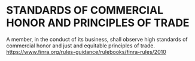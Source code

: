# STANDARDS OF COMMERCIAL HONOR AND PRINCIPLES OF TRADE


A member, in the conduct of its business, shall observe high standards of commercial honor and just and equitable principles of trade.
https://www.finra.org/rules-guidance/rulebooks/finra-rules/2010